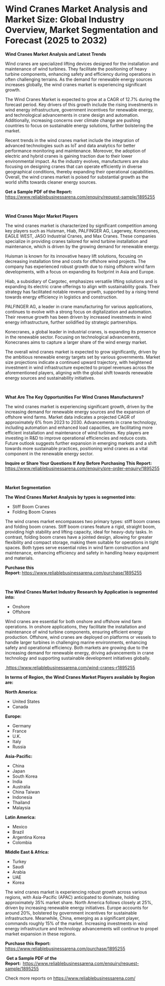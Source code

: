 <p><h1>Wind Cranes Market Analysis and Market Size: Global Industry Overview, Market Segmentation and Forecast (2025 to 2032)</h1></p><p><strong>Wind Cranes Market Analysis and Latest Trends</strong></p>
<p><p>Wind cranes are specialized lifting devices designed for the installation and maintenance of wind turbines. They facilitate the positioning of heavy turbine components, enhancing safety and efficiency during operations in often challenging terrains. As the demand for renewable energy sources increases globally, the wind cranes market is experiencing significant growth.</p><p>The Wind Cranes Market is expected to grow at a CAGR of 12.7% during the forecast period. Key drivers of this growth include the rising investments in wind energy infrastructure, government incentives for renewable energy, and technological advancements in crane design and automation. Additionally, increasing concerns over climate change are pushing countries to focus on sustainable energy solutions, further bolstering the market.</p><p>Recent trends in the wind cranes market include the integration of advanced technologies such as IoT and data analytics for better performance monitoring and maintenance. Moreover, the adoption of electric and hybrid cranes is gaining traction due to their lower environmental impact. As the industry evolves, manufacturers are also focusing on designing cranes that can operate efficiently in diverse geographical conditions, thereby expanding their operational capabilities. Overall, the wind cranes market is poised for substantial growth as the world shifts towards cleaner energy sources.</p></p>
<p><strong>Get a Sample PDF of the Report:&nbsp;</strong> <a href="https://www.reliablebusinessarena.com/enquiry/request-sample/1895255?utm_campaign=1841&utm_medium=2&utm_source=Github&utm_content=ia&utm_term=14012025&utm_id=wind-cranes">https://www.reliablebusinessarena.com/enquiry/request-sample/1895255</a></p>
<p>&nbsp;</p>
<p><strong>Wind Cranes Major Market Players</strong></p>
<p><p>The wind cranes market is characterized by significant competition among key players such as Huisman, Hiab, PALFINGER AG, Lagerwey, Konecranes, EAGLE WEST, JASO Industrial Cranes, and Max Cranes. These companies specialize in providing cranes tailored for wind turbine installation and maintenance, which is driven by the growing demand for renewable energy.</p><p>Huisman is known for its innovative heavy lift solutions, focusing on decreasing installation time and costs for offshore wind projects. The company has experienced robust growth due to rising offshore wind farm developments, with a focus on expanding its footprint in Asia and Europe.</p><p>Hiab, a subsidiary of Cargotec, emphasizes versatile lifting solutions and is expanding its electric crane offerings to align with sustainability goals. Their strategy has facilitated notable revenue growth, supported by a rising trend towards energy efficiency in logistics and construction.</p><p>PALFINGER AG, a leader in crane manufacturing for various applications, continues to evolve with a strong focus on digitalization and automation. Their revenue growth has been driven by increased investments in wind energy infrastructure, further solidified by strategic partnerships.</p><p>Konecranes, a global leader in industrial cranes, is expanding its presence in the renewable sector. Focusing on technological advancements, Konecranes aims to capture a larger share of the wind energy market.</p><p>The overall wind cranes market is expected to grow significantly, driven by the ambitious renewable energy targets set by various governments. Market size projections indicate a continued upward trajectory, with heightened investment in wind infrastructure expected to propel revenues across the aforementioned players, aligning with the global shift towards renewable energy sources and sustainability initiatives.</p></p>
<p>&nbsp;</p>
<p><strong>What Are The Key Opportunities For Wind Cranes Manufacturers?</strong></p>
<p><p>The wind cranes market is experiencing significant growth, driven by the increasing demand for renewable energy sources and the expansion of offshore wind farms. Market data indicates a projected CAGR of approximately 6% from 2023 to 2030. Advancements in crane technology, including automation and enhanced load capacities, are facilitating more efficient installation and maintenance of wind turbines. Key players are investing in R&D to improve operational efficiencies and reduce costs. Future outlook suggests further expansion in emerging markets and a shift towards more sustainable practices, positioning wind cranes as a vital component in the renewable energy sector.</p></p>
<p><strong>Inquire or Share Your Questions If Any Before Purchasing This Report:</strong> <a href="https://www.reliablebusinessarena.com/enquiry/pre-order-enquiry/1895255?utm_campaign=1841&utm_medium=2&utm_source=Github&utm_content=ia&utm_term=14012025&utm_id=wind-cranes">https://www.reliablebusinessarena.com/enquiry/pre-order-enquiry/1895255</a></p>
<p>&nbsp;</p>
<p><strong>Market Segmentation</strong></p>
<p><strong>The Wind Cranes Market Analysis by types is segmented into:</strong></p>
<p><ul><li>Stiff Boom Cranes</li><li>Folding Boom Cranes</li></ul></p>
<p><p>The wind cranes market encompasses two primary types: stiff boom cranes and folding boom cranes. Stiff boom cranes feature a rigid, straight boom, providing high stability and lifting capacity, ideal for heavy-duty tasks. In contrast, folding boom cranes have a jointed design, allowing for greater flexibility and compact storage, making them suitable for operations in tight spaces. Both types serve essential roles in wind farm construction and maintenance, enhancing efficiency and safety in handling heavy equipment and materials.</p></p>
<p><strong>Purchase this Report:&nbsp;</strong><a href="https://www.reliablebusinessarena.com/purchase/1895255?utm_campaign=1841&utm_medium=2&utm_source=Github&utm_content=ia&utm_term=14012025&utm_id=wind-cranes">https://www.reliablebusinessarena.com/purchase/1895255</a></p>
<p>&nbsp;</p>
<p><strong>The Wind Cranes Market Industry Research by Application is segmented into:</strong></p>
<p><ul><li>Onshore</li><li>Offshore</li></ul></p>
<p><p>Wind cranes are essential for both onshore and offshore wind farm operations. In onshore applications, they facilitate the installation and maintenance of wind turbine components, ensuring efficient energy production. Offshore, wind cranes are deployed on platforms or vessels to handle larger turbines in challenging marine environments, enhancing safety and operational efficiency. Both markets are growing due to the increasing demand for renewable energy, driving advancements in crane technology and supporting sustainable development initiatives globally.</p></p>
<p><a href="https://www.reliablebusinessarena.com/wind-cranes-r1895255?utm_campaign=1841&utm_medium=2&utm_source=Github&utm_content=ia&utm_term=14012025&utm_id=wind-cranes">&nbsp;https://www.reliablebusinessarena.com/wind-cranes-r1895255</a></p>
<p><strong>In terms of Region, the Wind Cranes Market Players available by Region are:</strong></p>
<p>
    <p> <strong> North America: </strong>
        <ul>
            <li>United States</li>
            <li>Canada</li>
        </ul>
        </p> 
    <p> <strong> Europe: </strong>
        <ul>
            <li>Germany</li>
            <li>France</li>
            <li>U.K.</li>
            <li>Italy</li>
            <li>Russia</li>
        </ul>
        </p> 
    <p> <strong> Asia-Pacific: </strong>
        <ul>
            <li>China</li>
            <li>Japan</li>
            <li>South Korea</li>
            <li>India</li>
            <li>Australia</li>
            <li>China Taiwan</li>
            <li>Indonesia</li>
            <li>Thailand</li>
            <li>Malaysia</li>
        </ul>
        </p> 
    <p> <strong> Latin America: </strong>
        <ul>
            <li>Mexico</li>
            <li>Brazil</li>
            <li>Argentina Korea</li>
            <li>Colombia</li>
        </ul>
        </p> 
    <p> <strong> Middle East & Africa: </strong>
        <ul>
            <li>Turkey</li>
            <li>Saudi</li>
            <li>Arabia</li>
            <li>UAE</li>
            <li>Korea</li>
        </ul>
    </p>
    </p>
<p><p>The wind cranes market is experiencing robust growth across various regions, with Asia-Pacific (APAC) anticipated to dominate, holding approximately 35% market share. North America follows closely at 25%, driven by increasing renewable energy initiatives. Europe accounts for around 20%, bolstered by government incentives for sustainable infrastructure. Meanwhile, China, emerging as a significant player, commands roughly 15% of the market. Increasing investments in wind energy infrastructure and technology advancements will continue to propel market expansion in these regions.</p></p>
<p><strong>Purchase this Report: </strong><a href="https://www.reliablebusinessarena.com/purchase/1895255?utm_campaign=1841&utm_medium=2&utm_source=Github&utm_content=ia&utm_term=14012025&utm_id=wind-cranes">https://www.reliablebusinessarena.com/purchase/1895255</a></p>
<p>&nbsp;<strong>Get a Sample PDF of the Report:&nbsp;&nbsp;</strong><a href="https://www.reliablebusinessarena.com/enquiry/request-sample/1895255?utm_campaign=1841&utm_medium=2&utm_source=Github&utm_content=ia&utm_term=14012025&utm_id=wind-cranes">https://www.reliablebusinessarena.com/enquiry/request-sample/1895255</a></p>
<p><strong></strong></p>
<p>Check more reports on <a href="https://www.reliablebusinessarena.com/?utm_campaign=1841&utm_medium=2&utm_source=Github&utm_content=ia&utm_term=14012025&utm_id=wind-cranes">https://www.reliablebusinessarena.com/</a></p>